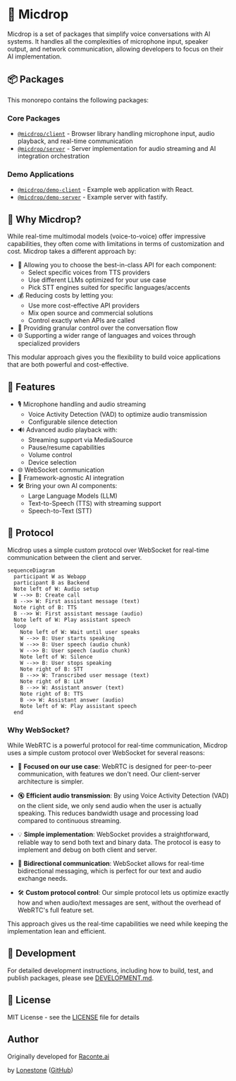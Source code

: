 # 🎤 Micdrop

Micdrop is a set of packages that simplify voice conversations with AI systems. It handles all the complexities of microphone input, speaker output, and network communication, allowing developers to focus on their AI implementation.

## 📦 Packages

This monorepo contains the following packages:

### Core Packages

- [`@micdrop/client`](./packages/client/README.md) - Browser library handling microphone input, audio playback, and real-time communication
- [`@micdrop/server`](./packages/server/README.md) - Server implementation for audio streaming and AI integration orchestration

### Demo Applications

- [`@micdrop/demo-client`](./packages/demo-client/README.md) - Example web application with React.
- [`@micdrop/demo-server`](./packages/demo-server/README.md) - Example server with fastify.

## 🤔 Why Micdrop?

While real-time multimodal models (voice-to-voice) offer impressive capabilities, they often come with limitations in terms of customization and cost. Micdrop takes a different approach by:

- 🎯 Allowing you to choose the best-in-class API for each component:
  - Select specific voices from TTS providers
  - Use different LLMs optimized for your use case
  - Pick STT engines suited for specific languages/accents
- 💰 Reducing costs by letting you:
  - Use more cost-effective API providers
  - Mix open source and commercial solutions
  - Control exactly when APIs are called
- 🔧 Providing granular control over the conversation flow
- 🌐 Supporting a wider range of languages and voices through specialized providers

This modular approach gives you the flexibility to build voice applications that are both powerful and cost-effective.

## 🌟 Features

- 🎙️ Microphone handling and audio streaming
  - Voice Activity Detection (VAD) to optimize audio transmission
  - Configurable silence detection
- 🔊 Advanced audio playback with:
  - Streaming support via MediaSource
  - Pause/resume capabilities
  - Volume control
  - Device selection
- 🌐 WebSocket communication
- 🔌 Framework-agnostic AI integration
- 🛠️ Bring your own AI components:
  - Large Language Models (LLM)
  - Text-to-Speech (TTS) with streaming support
  - Speech-to-Text (STT)

## 🔌 Protocol

Micdrop uses a simple custom protocol over WebSocket for real-time communication between the client and server.

```mermaid
sequenceDiagram
  participant W as Webapp
  participant B as Backend
  Note left of W: Audio setup
  W -->> B: Create call
  B -->> W: First assistant message (text)
  Note right of B: TTS
  B -->> W: First assistant message (audio)
  Note left of W: Play assistant speech
  loop
    Note left of W: Wait until user speaks
    W -->> B: User starts speaking
    W -->> B: User speech (audio chunk)
    W -->> B: User speech (audio chunk)
    Note left of W: Silence
    W -->> B: User stops speaking
    Note right of B: STT
    B -->> W: Transcribed user message (text)
    Note right of B: LLM
    B -->> W: Assistant answer (text)
    Note right of B: TTS
    B ->> W: Assistant answer (audio)
    Note left of W: Play assistant speech
  end
```

### Why WebSocket?

While WebRTC is a powerful protocol for real-time communication, Micdrop uses a simple custom protocol over WebSocket for several reasons:

- 🎯 **Focused on our use case**: WebRTC is designed for peer-to-peer communication, with features we don't need. Our client-server architecture is simpler.

- 🔇 **Efficient audio transmission**: By using Voice Activity Detection (VAD) on the client side, we only send audio when the user is actually speaking. This reduces bandwidth usage and processing load compared to continuous streaming.

- 💡 **Simple implementation**: WebSocket provides a straightforward, reliable way to send both text and binary data. The protocol is easy to implement and debug on both client and server.

- 🔄 **Bidirectional communication**: WebSocket allows for real-time bidirectional messaging, which is perfect for our text and audio exchange needs.

- 🛠️ **Custom protocol control**: Our simple protocol lets us optimize exactly how and when audio/text messages are sent, without the overhead of WebRTC's full feature set.

This approach gives us the real-time capabilities we need while keeping the implementation lean and efficient.

## 🧪 Development

For detailed development instructions, including how to build, test, and publish packages, please see [DEVELOPMENT.md](DEVELOPMENT.md).

## 📄 License

MIT License - see the [LICENSE](LICENSE) file for details

## Author

Originally developed for [Raconte.ai](https://www.raconte.ai)

by [Lonestone](https://www.lonestone.io) ([GitHub](https://github.com/lonestone))
